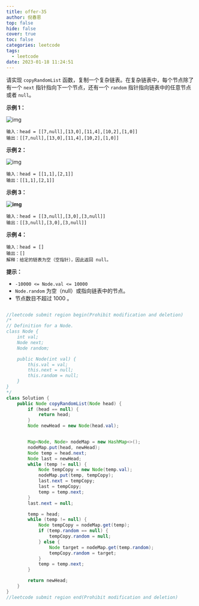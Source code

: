 ```yaml
---
title: offer-35
author: 倪春恩
top: false
hide: false
cover: true
toc: false
categories: leetcode
tags:
  - leetcode
date: 2023-01-18 11:24:51
---
```


请实现 `copyRandomList` 函数，复制一个复杂链表。在复杂链表中，每个节点除了有一个 `next` 指针指向下一个节点，还有一个 `random` 指针指向链表中的任意节点或者 `null`。



**示例 1：**

![img](https://assets.leetcode-cn.com/aliyun-lc-upload/uploads/2020/01/09/e1.png)

```
输入：head = [[7,null],[13,0],[11,4],[10,2],[1,0]]
输出：[[7,null],[13,0],[11,4],[10,2],[1,0]]
```

**示例 2：**

![img](https://assets.leetcode-cn.com/aliyun-lc-upload/uploads/2020/01/09/e2.png)

```
输入：head = [[1,1],[2,1]]
输出：[[1,1],[2,1]]
```

**示例 3：**

**![img](https://assets.leetcode-cn.com/aliyun-lc-upload/uploads/2020/01/09/e3.png)**

```
输入：head = [[3,null],[3,0],[3,null]]
输出：[[3,null],[3,0],[3,null]]
```

**示例 4：**

```
输入：head = []
输出：[]
解释：给定的链表为空（空指针），因此返回 null。
```



**提示：**

- `-10000 <= Node.val <= 10000`
- `Node.random` 为空（null）或指向链表中的节点。
- 节点数目不超过 1000 。

```java

//leetcode submit region begin(Prohibit modification and deletion)
/*
// Definition for a Node.
class Node {
    int val;
    Node next;
    Node random;

    public Node(int val) {
        this.val = val;
        this.next = null;
        this.random = null;
    }
}
*/
class Solution {
    public Node copyRandomList(Node head) {
        if (head == null) {
            return head;
        }
        Node newHead = new Node(head.val);


        Map<Node, Node> nodeMap = new HashMap<>();
        nodeMap.put(head, newHead);
        Node temp = head.next;
        Node last = newHead;
        while (temp != null) {
            Node tempCopy = new Node(temp.val);
            nodeMap.put(temp, tempCopy);
            last.next = tempCopy;
            last = tempCopy;
            temp = temp.next;
        }
        last.next = null;

        temp = head;
        while (temp != null) {
            Node tempCopy = nodeMap.get(temp);
            if (temp.random == null) {
                tempCopy.random = null;
            } else {
                Node target = nodeMap.get(temp.random);
                tempCopy.random = target;
            }
            temp = temp.next;
        }

        return newHead;
    }
}
//leetcode submit region end(Prohibit modification and deletion)
```
